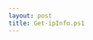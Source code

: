 ```yaml
---
layout: post
title: Get-ipInfo.ps1
---
```


<script src="http://gist-it.appspot.com/github.com/BanterBoy/scripts-blog/blob/master/PowerShell/CmdLets/Get-ipInfo.ps1"></script>

